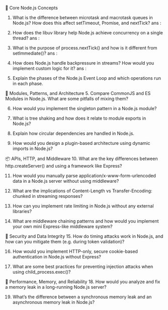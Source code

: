 🔄 Core Node.js Concepts
1. What is the difference between microtask and macrotask queues in Node.js? How does this affect setTimeout, Promise, and nextTick?
ans : 

2. How does the libuv library help Node.js achieve concurrency on a single thread?
ans : 

3. What is the purpose of process.nextTick() and how is it different from setImmediate()?
ans : 

3. How does Node.js handle backpressure in streams? How would you implement custom logic for it?
ans : 

4. Explain the phases of the Node.js Event Loop and which operations run in each phase.

🧱 Modules, Patterns, and Architecture
5. Compare CommonJS and ES Modules in Node.js. What are some pitfalls of mixing them?

6. How would you implement the singleton pattern in a Node.js module?

7. What is tree shaking and how does it relate to module exports in Node.js?

8. Explain how circular dependencies are handled in Node.js.

9. How would you design a plugin-based architecture using dynamic imports in Node.js?

📦 APIs, HTTP, and Middleware
10. What are the key differences between http.createServer() and using a framework like Express?

11. How would you manually parse application/x-www-form-urlencoded data in a Node.js server without using middleware?

12. What are the implications of Content-Length vs Transfer-Encoding: chunked in streaming responses?

13. How can you implement rate limiting in Node.js without any external libraries?

14. What are middleware chaining patterns and how would you implement your own mini Express-like middleware system?

🔐 Security and Data Integrity
15. How do timing attacks work in Node.js, and how can you mitigate them (e.g. during token validation)?

16. How would you implement HTTP-only, secure cookie-based authentication in Node.js without Express?

17. What are some best practices for preventing injection attacks when using child_process.exec()?

🚀 Performance, Memory, and Reliability
18. How would you analyze and fix a memory leak in a long-running Node.js server?

19. What’s the difference between a synchronous memory leak and an asynchronous memory leak in Node.js?